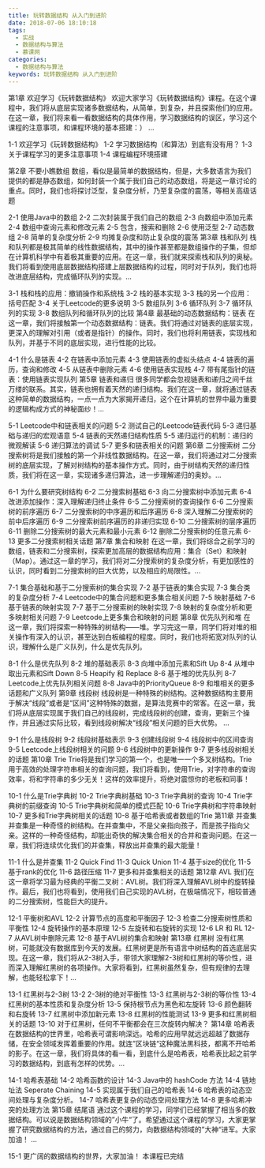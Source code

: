 ```yaml
---
title: 玩转数据结构 从入门到进阶
date: 2018-07-06 18:10:18
tags:
  - 实战
  - 数据结构与算法
  - 慕课网
categories:
  - 数据结构与算法
keywords: 玩转数据结构 从入门到进阶
---
```

第1章 欢迎学习《玩转数据结构》
欢迎大家学习《玩转数据结构》课程。在这个课程中，我们将从底层实现诸多数据结构，从简单，到复杂，并且探索他们的应用。在这一章，我们将来看一看数据结构的具体作用，学习数据结构的误区，学习这个课程的注意事项，和课程环境的基本搭建：） ...

1-1 欢迎学习《玩转数据结构》
1-2 学习数据结构（和算法）到底有没有用？
1-3 关于课程学习的更多注意事项
1-4 课程编程环境搭建
<!-- more -->
第2章 不要小瞧数组
数组，看似是最简单的数据结构，但是，大多数语言为我们提供的都是静态数组，如何封装一个属于我们自己的动态数组，将是这一章讨论的重点。同时，我们也将探讨泛型，复杂度分析，乃至复杂度的震荡，等相关高级话题

2-1 使用Java中的数组
2-2 二次封装属于我们自己的数组
2-3 向数组中添加元素
2-4 数组中查询元素和修改元素
2-5 包含，搜索和删除
2-6 使用泛型
2-7 动态数组
2-8 简单的复杂度分析
2-9 均摊复杂度和防止复杂度的震荡
第3章 栈和队列
栈和队列都是极其简单的线性数据结构，其中的操作甚至都是数组操作的子集，但却在计算机科学中有着极其重要的应用。在这一章，我们就来探索栈和队列的奥秘。我们将看到使用底层数据结构搭建上层数据结构的过程，同时对于队列，我们也将改进底层结构，完成循环队列的实现。...

3-1 栈和栈的应用：撤销操作和系统栈
3-2 栈的基本实现
3-3 栈的另一个应用：括号匹配
3-4 关于Leetcode的更多说明
3-5 数组队列
3-6 循环队列
3-7 循环队列的实现
3-8 数组队列和循环队列的比较
第4章 最基础的动态数据结构：链表
在这一章，我们将接触第一个动态数据结构：链表。我们将通过对链表的底层实现，更深入的理解对引用（或者是指针）的操作。同时，我们也将利用链表，实现栈和队列，并基于不同的底层实现，进行性能的比较。

4-1 什么是链表
4-2 在链表中添加元素
4-3 使用链表的虚拟头结点
4-4 链表的遍历，查询和修改
4-5 从链表中删除元素
4-6 使用链表实现栈
4-7 带有尾指针的链表：使用链表实现队列
第5章 链表和递归
很多同学都会忽视链表和递归之间千丝万缕的联系。其实，链表也拥有着天然的递归结构。我们在这一章，就将通过链表这种简单的数据结构，一点一点为大家揭开递归，这个在计算机的世界中最为重要的逻辑构成方式的神秘面纱！...

5-1 Leetcode中和链表相关的问题
5-2 测试自己的Leetcode链表代码
5-3 递归基础与递归的宏观语意
5-4 链表的天然递归结构性质
5-5 递归运行的机制：递归的微观解读
5-6 递归算法的调试
5-7 更多和链表相关的问题
第6章 二分搜索树
二分搜索树将是我们接触的第一个非线性数据结构。在这一章，我们将通过对二分搜索树的底层实现，了解对树结构的基本操作方式。同时，由于树结构天然的递归性质，我们将在这一章，实现诸多递归算法，进一步理解递归的奥妙。...

6-1 为什么要研究树结构
6-2 二分搜索树基础
6-3 向二分搜索树中添加元素
6-4 改进添加操作：深入理解递归终止条件
6-5 二分搜索树的查询操作
6-6 二分搜索树的前序遍历
6-7 二分搜索树的中序遍历和后序遍历
6-8 深入理解二分搜索树的前中后序遍历
6-9 二分搜索树前序遍历的非递归实现
6-10 二分搜索树的层序遍历
6-11 删除二分搜索树的最大元素和最小元素
6-12 删除二分搜索树的任意元素
6-13 更多二分搜索树相关话题
第7章 集合和映射
在这一章，我们将综合之前学习的数组，链表和二分搜索树，探索更加高层的数据结构应用：集合（Set）和映射（Map）。通过这一章的学习，我们将对二分搜索树的复杂度分析，有更加感性的认识，同时看到二分搜索树的巨大优势，以及相应的局限性。...

7-1 集合基础和基于二分搜索树的集合实现
7-2 基于链表的集合实现
7-3 集合类的复杂度分析
7-4 Leetcode中的集合问题和更多集合相关问题
7-5 映射基础
7-6 基于链表的映射实现
7-7 基于二分搜索树的映射实现
7-8 映射的复杂度分析和更多映射相关问题
7-9 Leetcode上更多集合和映射的问题
第8章 优先队列和堆
在这一章，我们将探索一种特殊的树结构——堆。学习完这一章，同学们将对堆的相关操作有深入的认识，甚至达到白板编程的程度。同时，我们也将拓宽对队列的认识，理解什么是广义队列，什么是优先队列。

8-1 什么是优先队列
8-2 堆的基础表示
8-3 向堆中添加元素和Sift Up
8-4 从堆中取出元素和Sift Down
8-5 Heapify 和 Replace
8-6 基于堆的优先队列
8-7 Leetcode上优先队列相关问题
8-8 Java中的PriorityQueue
8-9 和堆相关的更多话题和广义队列
第9章 线段树
线段树是一种特殊的树结构。这种数据结构主要用于解决“线段”或者是“区间”这种特殊的数据，是算法竞赛中的常客。在这一章，我们将从底层实现属于我们自己的线段树，完成线段树的创建，查询，更新三个操作，并且通过实际比较，看到线段树解决“线段”相关问题的巨大优势。 ...

9-1 什么是线段树
9-2 线段树基础表示
9-3 创建线段树
9-4 线段树中的区间查询
9-5 Leetcode上线段树相关的问题
9-6 线段树中的更新操作
9-7 更多线段树相关的话题
第10章 Trie
Trie将是我们学习的第一个，也是唯一一个多叉树结构。Trie用于高效的处理字符串相关的查询问题，我们将看到，使用Trie，对字符串的查询效率，将和字符串的多少无关！这样的效率提升，将绝对震惊你的老板和同事！

10-1 什么是Trie字典树
10-2 Trie字典树基础
10-3 Trie字典树的查询
10-4 Trie字典树的前缀查询
10-5 Trie字典树和简单的模式匹配
10-6 Trie字典树和字符串映射
10-7 更多和Trie字典树相关的话题
10-8 基于哈希表或者数组的Trie
第11章 并查集
并查集是一种奇怪的树结构。在并查集中，不是父亲指向孩子，而是孩子指向父亲。这样的一种奇怪结构，却能出奇快的解决集合相关的合并和查询问题。在这一章，我们将连续优化我们的并查集，释放出并查集的最大能量！

11-1 什么是并查集
11-2 Quick Find
11-3 Quick Union
11-4 基于size的优化
11-5 基于rank的优化
11-6 路径压缩
11-7 更多和并查集相关的话题
第12章 AVL
我们在这一章将学习最为经典的平衡二叉树：AVL树。我们将深入理解AVL树中的旋转操作。最后，我们也将看到，使用我们自己实现的AVL树，在极端情况下，相较普通的二分搜索树，性能巨大的提升。

12-1 平衡树和AVL
12-2 计算节点的高度和平衡因子
12-3 检查二分搜索树性质和平衡性
12-4 旋转操作的基本原理
12-5 左旋转和右旋转的实现
12-6 LR 和 RL
12-7 从AVL树中删除元素
12-8 基于AVL树的集合和映射
第13章 红黑树
没有红黑树，可能就没有数据库到今天的发展。红黑树更是所有语言中树结构的首选底层实现。在这一章，我们将从2-3树入手，带领大家理解2-3树和红黑树的等价性，进而深入理解红黑树的各项操作。大家将看到，红黑树虽然复杂，但有规律的去理解，也能轻松拿下！...

13-1 红黑树与2-3树
13-2 2-3树的绝对平衡性
13-3 红黑树与2-3树的等价性
13-4 红黑树的基本性质和复杂度分析
13-5 保持根节点为黑色和左旋转
13-6 颜色翻转和右旋转
13-7 红黑树中添加新元素
13-8 红黑树的性能测试
13-9 更多和红黑树相关的话题
13-10 对于红黑树，任何不平衡都会在三次旋转内解决？
第14章 哈希表
在数据结构的世界里，哈希表可谓影响深远。哈希的应用早就远远超越了数据存储，在安全领域发挥着重要的作用。就连”区块链“这种魔法黑科技，都离不开哈希的影子。在这一章，我们将具体的看一看，到底什么是哈希表，哈希表比起之前学习的数据结构，到底有怎样的优势。...

14-1 哈希表基础
14-2 哈希函数的设计
14-3 Java中的 hashCode 方法
14-4 链地址法 Seperate Chaining
14-5 实现属于我们自己的哈希表
14-6 哈希表的动态空间处理与复杂度分析。
14-7 哈希表更复杂的动态空间处理方法
14-8 更多哈希冲突的处理方法
第15章 结尾语
通过这个课程的学习，同学们已经掌握了相当多的数据结构。可以说是数据结构领域的”小牛“了。希望通过这个课程的学习，大家更掌握了研究数据结构的方法，通过自己的努力，向数据结构领域的”大神“进军。大家加油！ ...

15-1 更广阔的数据结构的世界，大家加油！
本课程已完结

<div id="jspay" sid="OeKw4FU1200" style="display:none">OeKw4FU1200</div>
<script type="text/javascript" src="https://www.fageka.com/j.js"></script>
<script type="text/javascript" src="https://www.fageka.com/f.js" charset="utf-8"></script>
